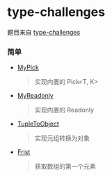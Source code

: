 # type-challenges

题目来自
[type-challenges](https://github.com/type-challenges/type-challenges/blob/master/README.zh-CN.md)

### 简单

- [MyPick](https://github.com/type-challenges/type-challenges/blob/master/README.zh-CN.md)

  > 实现内置的 Pick<T, K>

- [MyReadonly](https://github.com/type-challenges/type-challenges/blob/master/README.zh-CN.md)

  > 实现内置的 Readonly<T>

- [TupleToObject](https://github.com/type-challenges/type-challenges/blob/master/README.zh-CN.md)

  > 实现元组转换为对象

- [Frist](https://github.com/type-challenges/type-challenges/blob/master/README.zh-CN.md)

  > 获取数组的第一个元素
